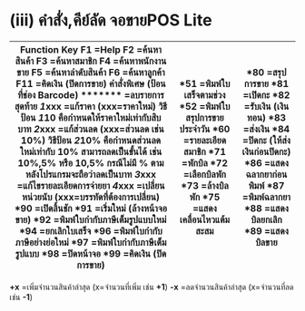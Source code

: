 # (iii)    คำสั่ง,คีย์ลัด จอขายPOS Lite

**Function Key** **F1** =Help **F2** =ค้นหาสินค้า **F3** =ค้นหาสมาชิก **F4** =ค้นหาพนักงานขาย **F5** =ค้นหาลำดับสินค้า **F6** =ค้นหาลูกค้า **F11** =คิดเงิน (ปิดการขาย) **คำสั่งพิเศษ (ป้อนที่ช่อง Barcode)** ******* =ลบรายการสุดท้าย ***1*xxx** =แก้ราคา (xxx=ราคาใหม่) วิธีป้อน ***1*10** คือกำหนดให้ราคาใหม่เท่ากับสิบบาท ***2*xxx** =แก้ส่วนลด (xxx=ส่วนลด เช่น 10%) วิธีป้อน ***2*10%** คือกำหนดส่วนลดใหม่เท่ากับ 10% สามารถลดเป็นขั้นได้ เช่น 10%,5% หรือ 10,5% กรณีไม่มี % ตามหลังโปรแกรมจะถือว่าลดเป็นบาท ***3*xxx** =แก้ไขรายละเอียดการจ่ายยา ***4*xxx** =เปลี่ยนหน่วยนับ (xxx=บรรทัดที่ต้องการเปลี่ยน)  ***90** =เปิดลิ้นชัก ***91** =เริ่มใหม่ (ล้างหน้าจอขาย) ***92** =พิมพ์ใบกำกับภาษีเต็มรูปแบบใหม่ ***94** =ยกเลิกใบเสร็จ ***96** =พิมพ์ใบกำกับภาษีอย่างย่อใหม่ ***97** =พิมพ์ใบกำกับภาษีเต็มรูปแบบ ***98** =ปิดหน้าจอ ***99** =คิดเงิน (ปิดการขาย) | ***51** =พิมพ์ใบเสร็จตามช่วง ***52** =พิมพ์ใบสรุปการขายประจำวัน ***60** =รายละเอียดสมาชิก ***71** =พักบิล ***72** =เลือกบิลพัก ***73** =ล้างบิลพัก ***75** =แสดงเคลื่อนไหวแต้มสะสม | ***80** =สรุปการขาย ***81** =เปิดกะ ***82** =รับเงิน (เงินทอน) ***83** =ส่งเงิน ***84** =ปิดกะ (ให้ส่งเงินก่อนปิดกะ) ***86** =แสดงฉลากยาก่อนพิมพ์ ***87** =พิมพ์ฉลากยา ***88** =แสดงบิลยกเลิก ***89** =แสดงบิลขาย  
---|---|---  
**+x** =เพิ่มจำนวนสินค้าล่าสุด (x=จำนวนที่เพิ่ม เช่น **+1**) **-x**
=ลดจำนวนสินค้าล่าสุด (x=จำนวนที่ลด เช่น **-1**)

